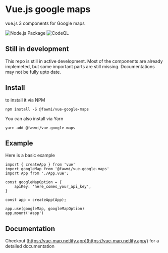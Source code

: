 # Vue.js google maps
vue.js 3 components for Google maps


![Node.js Package](https://github.com/fawmi/vue-google-maps/workflows/Node.js%20Package/badge.svg)  ![CodeQL](https://github.com/fawmi/vue-google-maps/workflows/CodeQL/badge.svg)


## Still in development

This repo is still in active development. Most of the components are already implemeted, but some important parts are still missing. Documentations may not be fully upto date.

## Install

to install it via NPM 
```
npm install -S @fawmi/vue-google-maps
```
You can also install via Yarn
```
yarn add @fawmi/vue-google-maps
```

## Example
Here is a basic example 

```
import { createApp } from 'vue'
import googleMap from '@fawmi/vue-google-maps'
import App from './App.vue';

const googleMapOption = {
    apiKey: 'here_comes_your_api_key',
}

const app = createApp(App);

app.use(googleMap, googleMapOption)
app.mount('#app')

```

## Documentation

Checkout [https://vue-map.netlify.app](https://vue-map.netlify.app/) for a detailed documentation 


